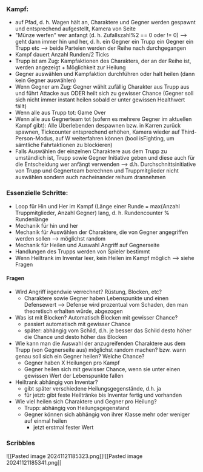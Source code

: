 ### Kampf:
- auf Pfad, d. h. Wagen hält an, Charaktere und Gegner werden gespawnt und entsprechend aufgestellt, Kamera von Seite
- "Münze werfen" wer anfangt (d. h. Zufallszahl%2 == 0 oder != 0) --> geht dann immer hin und her, d. h. ein Gegner ein Trupp ein Gegner ein Trupp etc --> beide Parteien werden der Reihe nach durchgegangen
- Kampf dauert Anzahl Runden/2 Ticks
- Trupp ist am Zug: Kampfaktionen des Charakters, der an der Reihe ist, werden angezeigt + Möglichkeit zur Heilung 
- Gegner auswählen und Kampfaktion durchführen oder halt heilen (dann kein Gegner auswählen)
- Wenn Gegner am Zug: Gegner wählt zufällig Charakter aus Trupp aus und führt Attacke aus ODER heilt sich zu gewisser Chance (Gegner soll sich nicht immer instant heilen sobald er unter gewissen Healthwert fällt)
- Wenn alle aus Trupp tot: Game Over
- Wenn alle aus Gegnerteam tot (sofern es mehrere Gegner im aktuellen Kampf gibt): Alle Überlebenden despawnen bzw. in Karren zurück spawnen, Tickcounter entsprechend erhöhen, Kamera wieder auf Third-Person-Modus, auf W weiterfahren können (bool isFighting, um sämtliche Fahrtaktionen zu blockieren)
- Falls Auswählen der einzelnen Charaktere aus dem Trupp zu umständlich ist, Trupp sowie Gegner Initiative geben und diese auch für die Entscheidung wer anfängt verwenden --> d.h. Durchschnittsinitiative von Trupp und Gegnerteam berechnen und Truppmitglieder nicht auswählen sondern auch nacheinander reihum drannehmen 
### Essenzielle Schritte:
- Loop für Hin und Her im Kampf (Länge einer Runde = max(Anzahl Truppmitglieder, Anzahl Gegner) lang, d. h. Rundencounter % Rundenlänge
- Mechanik für hin und her
- Mechanik für Auswählen der Charaktere, die von Gegner angegriffen werden sollen --> möglichst random
- Mechanik für Heilen und Auswahl Angriff auf Gegnerseite
- Handlungen des Trupps werden von Spieler bestimmt
- Wenn Heiltrank im Inventar leer, kein Heilen im Kampf möglich --> siehe Fragen

#### Fragen
- Wird Angriff irgendwie verrechnet? Rüstung, Blocken, etc?
	- Charaktere sowie Gegner haben Lebenspunkte und einen Defensewert --> Defense wird prozentual vom Schaden, den man theoretisch erhalten würde, abgezogen
- Was ist mit Blocken? Automatisch Blocken mit gewisser Chance?
	- passiert automatisch mit gewisser Chance
	- später: abhängig vom Schild, d.h. je besser das Schild desto höher die Chance und desto höher das Blocken
- Wie kann man die Auswahl der anzugreifenden Charaktere aus dem Trupp (von Gegnerseite aus) möglichst random machen? bzw. wann genau soll sich ein Gegner heilen? Welche Chance?
	- Gegner haben X Heilungen pro Kampf
	- Gegner heilen sich mit gewisser Chance, wenn sie unter einen gewissen Wert der Lebenspunkte fallen
- Heiltrank abhängig von Inventar?
	- gibt später verschiedene Heilungsgegenstände, d.h. ja
	- für jetzt: gibt feste Heiltränke bis Inventar fertig und vorhanden
- Wie viel heilen sich Charaktere und Gegner pro Heilung?
	- Trupp: abhängig von Heilungsgegenstand 
	- Gegner können sich abhängig von ihrer Klasse mehr oder weniger auf einmal heilen
		- jetzt erstmal fester Wert

### Scribbles

![[Pasted image 20241121185323.png]]![[Pasted image 20241121185341.png]]